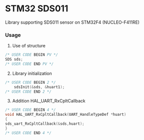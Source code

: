 # STM32 SDS011
Library supporting SDS011 sensor on STM32F4 (NUCLEO-F411RE)

### Usage
1. Use  of structure
```cpp
/* USER CODE BEGIN PV */
SDS sds;
/* USER CODE END PV */
```

2. Library initialization
```cpp
/* USER CODE BEGIN 2 */
	sdsInit(&sds, &huart1);
/* USER CODE END 2 */
```

3. Addition HAL_UART_RxCpltCallback
```cpp
/* USER CODE BEGIN 4 */
void HAL_UART_RxCpltCallback(UART_HandleTypeDef *huart)
{
sds_uart_RxCpltCallback(&sds,huart);
}
/* USER CODE END 4 */
```
